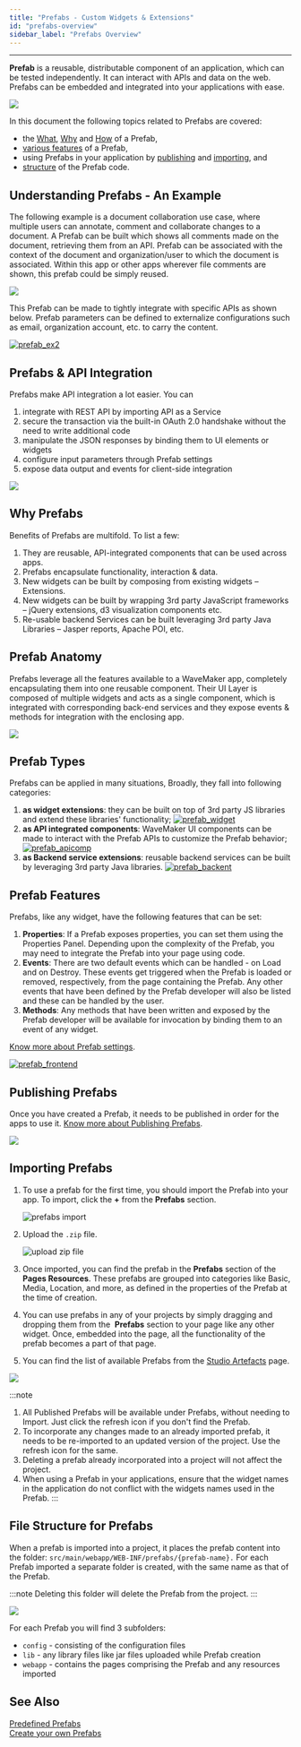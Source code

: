 ```yaml
---
title: "Prefabs - Custom Widgets & Extensions"
id: "prefabs-overview"
sidebar_label: "Prefabs Overview"
---
```

---
**Prefab** is a reusable, distributable component of an application, which can be tested independently. It can interact with APIs and data on the web. Prefabs can be embedded and integrated into your applications with ease.

[![](/learn/assets/prefab2.png)](/learn/assets/prefab2.png)

In this document the following topics related to Prefabs are covered:

- the [What](#prefabs-example), [Why](#prefab-benefits) and [How](#prefab-anatomy) of a Prefab,
- [various features](#prefab-features) of a Prefab,
- using Prefabs in your application by [publishing](#publishing-prefabs) and [importing](#importing-prefabs), and
- [structure](#files-prefabs) of the Prefab code.

## Understanding Prefabs - An Example

The following example is a document collaboration use case, where multiple users can annotate, comment and collaborate changes to a document. A Prefab can be built which shows all comments made on the document, retrieving them from an API. Prefab can be associated with the context of the document and organization/user to which the document is associated. Within this app or other apps wherever file comments are shown, this prefab could be simply reused.

[![](/learn/assets/prefab_ex1.png)](/learn/assets/prefab_ex1.png)

This Prefab can be made to tightly integrate with specific APIs as shown below. Prefab parameters can be defined to externalize configurations such as email, organization account, etc. to carry the content.

[![prefab_ex2](/learn/assets/prefab_ex2.png)](/learn/assets/prefab_ex2.png)

## Prefabs & API Integration

Prefabs make API integration a lot easier. You can

1. integrate with REST API by importing API as a Service
2. secure the transaction via the built-in OAuth 2.0 handshake without the need to write additional code
3. manipulate the JSON responses by binding them to UI elements or widgets
4. configure input parameters through Prefab settings
5. expose data output and events for client-side integration

[![](/learn/assets/prefab_api.png)](/learn/assets/prefab_api.png)

## Why Prefabs

Benefits of Prefabs are multifold. To list a few:

1. They are reusable, API-integrated components that can be used across apps.
2. Prefabs encapsulate functionality, interaction & data.
3. New widgets can be built by composing from existing widgets – Extensions.
4. New widgets can be built by wrapping 3rd party JavaScript frameworks – jQuery extensions, d3 visualization components etc.
5. Re-usable backend Services can be built leveraging 3rd party Java Libraries – Jasper reports, Apache POI, etc.

## Prefab Anatomy

Prefabs leverage all the features available to a WaveMaker app, completely encapsulating them into one reusable component. Their UI Layer is composed of multiple widgets and acts as a single component, which is integrated with corresponding back-end services and they expose events & methods for integration with the enclosing app.

[![](/learn/assets/prefab_anatomy.png)](/learn/assets/prefab_anatomy.png)

## Prefab Types

Prefabs can be applied in many situations, Broadly, they fall into following categories:

1. **as widget extensions**: they can be built on top of 3rd party JS libraries and extend these libraries' functionality; [![prefab_widget](/learn/assets/prefab_widget.png)](/learn/assets/prefab_widget.png)
2. **as API integrated components**: WaveMaker UI components can be made to interact with the Prefab APIs to customize the Prefab behavior; [![prefab_apicomp](/learn/assets/prefab_apicomp.png)](/learn/assets/prefab_apicomp.png)
3. **as Backend service extensions**: reusable backend services can be built by leveraging 3rd party Java libraries. [![prefab_backent](/learn/assets/prefab_backent.png)](/learn/assets/prefab_backent.png)

## Prefab Features

Prefabs, like any widget, have the following features that can be set:

1. **Properties**: If a Prefab exposes properties, you can set them using the Properties Panel. Depending upon the complexity of the Prefab, you may need to integrate the Prefab into your page using code.
2. **Events**: There are two default events which can be handled - on Load and on Destroy. These events get triggered when the Prefab is loaded or removed, respectively, from the page containing the Prefab. Any other events that have been defined by the Prefab developer will also be listed and these can be handled by the user.
3. **Methods**: Any methods that have been written and exposed by the Prefab developer will be available for invocation by binding them to an event of any widget.

[Know more about Prefab settings](/learn/app-development/custom-widgets/creating-prefabs/#prefab-settings).

[![prefab_frontend](/learn/assets/prefab_frontend.png)](/learn/assets/prefab_frontend.png)

## Publishing Prefabs

Once you have created a Prefab, it needs to be published in order for the apps to use it. [Know more about Publishing Prefabs](/learn/app-development/custom-widgets/creating-prefabs/#publish-prefab).

[![](/learn/assets/prefab_publish.png)](/learn/assets/prefab_publish.png)

## Importing Prefabs

1. To use a prefab for the first time, you should import the Prefab into your app. To import, click the **+** from the **Prefabs** section.

    ![prefabs import](/learn/assets/prefab-import.png)

2. Upload the `.zip` file.

    ![upload zip file](/learn/assets/prefab-zip-import.png)

3. Once imported, you can find the prefab in the **Prefabs** section of the **Pages Resources**. These prefabs are grouped into categories like Basic, Media, Location, and more, as defined in the properties of the Prefab at the time of creation.
4. You can use prefabs in any of your projects by simply dragging and dropping them from the  **Prefabs** section to your page like any other widget. Once, embedded into the page, all the functionality of the prefab becomes a part of that page.
5. You can find the list of available Prefabs from the [Studio Artefacts](/learn/assets/artefacts.png) page.

![](/learn/assets/artifact-sharing/artifacts-access.png)

:::note

1. All Published Prefabs will be available under Prefabs, without needing to Import. Just click the refresh icon if you don't find the Prefab.
2. To incorporate any changes made to an already imported prefab, it needs to be re-imported to an updated version of the project. Use the refresh icon for the same.
3. Deleting a prefab already incorporated into a project will not affect the project.
4. When using a Prefab in your applications, ensure that the widget names in the application do not conflict with the widgets names used in the Prefab.
:::

## File Structure for Prefabs

When a prefab is imported into a project, it places the prefab content into the folder: `src/main/webapp/WEB-INF/prefabs/{prefab-name}.` For each Prefab imported a separate folder is created, with the same name as that of the Prefab.

:::note
Deleting this folder will delete the Prefab from the project.
:::

[![](/learn/assets/Prefab_Files.png)](/learn/assets/Prefab_Files.png)

For each Prefab you will find 3 subfolders:

- `config` - consisting of the configuration files
- `lib` - any library files like jar files uploaded while Prefab creation
- `webapp` - contains the pages comprising the Prefab and any resources imported


## See Also
[Predefined Prefabs](/learn/app-development/widgets/widget-library/#prefabs-custom-widgets-extensions)  
[Create your own Prefabs](/learn/app-development/custom-widgets/creating-prefabs/)

